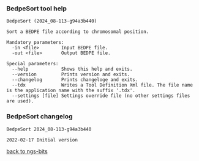 ### BedpeSort tool help
	BedpeSort (2024_08-113-g94a3b440)
	
	Sort a BEDPE file according to chromosomal position.
	
	Mandatory parameters:
	  -in <file>        Input BEDPE file.
	  -out <file>       Output BEDPE file.
	
	Special parameters:
	  --help            Shows this help and exits.
	  --version         Prints version and exits.
	  --changelog       Prints changeloge and exits.
	  --tdx             Writes a Tool Definition Xml file. The file name is the application name with the suffix '.tdx'.
	  --settings [file] Settings override file (no other settings files are used).
	
### BedpeSort changelog
	BedpeSort 2024_08-113-g94a3b440
	
	2022-02-17 Initial version
[back to ngs-bits](https://github.com/imgag/ngs-bits)